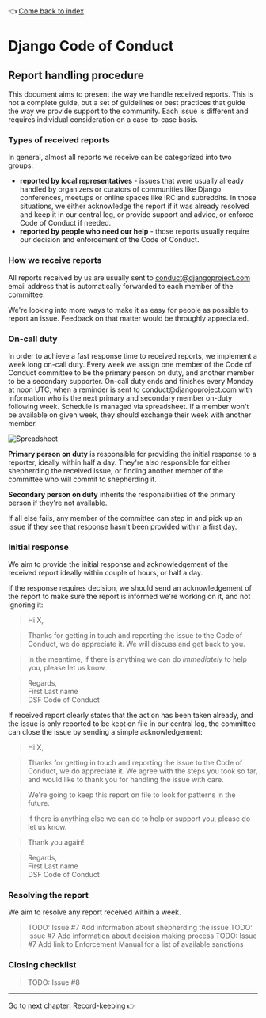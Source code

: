 :point_left: [Come back to index](README.md)

# Django Code of Conduct

## Report handling procedure

This document aims to present the way we handle received reports. This is not a complete guide, but a set of guidelines or best practices that guide the way we provide support to the community. Each issue is different and requires individual consideration on a case-to-case basis.

### Types of received reports

In general, almost all reports we receive can be categorized into two groups:

- **reported by local representatives** - issues that were usually already handled by organizers or curators of communities like Django conferences, meetups or online spaces like IRC and subreddits. In those situations, we either acknowledge the report if it was already resolved and keep it in our central log, or provide support and advice, or enforce Code of Conduct if needed.
- **reported by people who need our help** - those reports usually require our decision and enforcement of the Code of Conduct. 

### How we receive reports

All reports received by us are usually sent to [conduct@djangoproject.com](mailto:conduct@djangoproject.com) email address that is automatically forwarded to each member of the committee.

We're looking into more ways to make it as easy for people as possible to report an issue. Feedback on that matter would be throughly appreciated.

### On-call duty

In order to achieve a fast response time to received reports, we implement a week long on-call duty. Every week we assign one member of the Code of Conduct committee to be the primary person on duty, and another member to be a secondary supporter. On-call duty ends and finishes every Monday at noon UTC, when a reminder is sent to conduct@djangoproject.com with information who is the next primary and secondary member on-duty following week. Schedule is managed via spreadsheet. If a member won't be available on given week, they should exchange their week with another member.

![Spreadsheet](https://docs.google.com/a/sitarska.com/uc?authuser=0&id=0B_sMcBckSgWqX1p5cm50UmQ1VVk)

**Primary person on duty** is responsible for providing the initial response to a reporter, ideally within half a day. They're also responsible for either shepherding the received issue, or finding another member of the committee who will commit to shepherding it.

**Secondary person on duty** inherits the responsibilities of the primary person if they're not available.

If all else fails, any member of the committee can step in and pick up an issue if they see that response hasn't been provided within a first day. 

### Initial response

We aim to provide the initial response and acknowledgement of the received report ideally within couple of hours, or half a day. 

If the response requires decision, we should send an acknowledgement of the report to make sure the report is informed we're working on it, and not ignoring it: 

> Hi X,

> Thanks for getting in touch and reporting the issue to the Code of Conduct, we do appreciate it. We will discuss and get back to you. 

> In the meantime, if there is anything we can do *immediately* to help you, please let us know. 

> Regards,  
> First Last name  
> DSF Code of Conduct

If received report clearly states that the action has been taken already, and the issue is only reported to be kept on file in our central log, the committee can close the issue by sending a simple acknowledgement:

> Hi X,

> Thanks for getting in touch and reporting the issue to the Code of Conduct, we do appreciate it. We agree with the steps you took so far, and would like to thank you for handling the issue with care. 

> We're going to keep this report on file to look for patterns in the future. 

> If there is anything else we can do to help or support you, please do let us know.

> Thank you again!

> Regards,  
> First Last name  
> DSF Code of Conduct

### Resolving the report

We aim to resolve any report received within a week.

> TODO: Issue #7 Add information about shepherding the issue
> TODO: Issue #7 Add information about decision making process
> TODO: Issue #7 Add link to Enforcement Manual for a list of available sanctions

### Closing checklist

> TODO: Issue #8

----

[Go to next chapter: Record-keeping](records.md) :point_right:

[statistics]: statistics.md